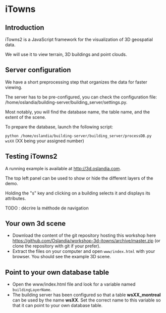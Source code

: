 
# iTowns

## Introduction

iTowns2 is a JavaScript framework for the visualization of 3D geospatial data.

We will use it to view terrain, 3D buildings and point clouds.

## Server configuration

We have a short preprocessing step that organizes the data for faster viewing.

The server has to be pre-configured, you can check the configuration file: /home/oslandia/building-server/building_server/settings.py.

Most notably, you will find the database name, the table name, and the extent of the scene.

To prepare the database, launch the following script:

`python /home/oslandia/building-server/building_server/processDB.py wsXX` (XX being your assigned number)

## Testing iTowns2

A running example is available at http://3d.oslandia.com.

The top left panel can be used to show or hide the different layers of the demo.

Holding the "s" key and clicking on a building selects it and displays its attributes.

TODO : décrire la méthode de navigation

## Your own 3d scene

* Download the content of the git repository hosting this workshop here https://github.com/Oslandia/workshop-3d-itowns/archive/master.zip (or clone the repository with git if your prefer).
* Extract the files on your computer and open `www/index.html` with your browser. You should see the example 3D scene.

## Point to your own database table

* Open the www/index.html file and look for a variable named `buildingLayerName`.
* The building server has been configured so that a table **wsXX_montreal** can be used by the name **wsXX**. Set the correct name to this variable so that it can point to your own database table.

